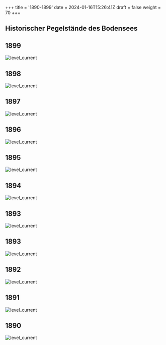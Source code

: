 +++
title = '1890-1899'
date = 2024-01-16T15:26:41Z
draft = false
weight = 70
+++

## Historischer Pegelstände des Bodensees

## 1899

![level_current](/images/DE/graphs_historic/longterm_DE_1899.png)

## 1898

![level_current](/images/DE/graphs_historic/longterm_DE_1898.png)

## 1897

![level_current](/images/DE/graphs_historic/longterm_DE_1897.png)

## 1896

![level_current](/images/DE/graphs_historic/longterm_DE_1896.png)

## 1895

![level_current](/images/DE/graphs_historic/longterm_DE_1895.png)

## 1894

![level_current](/images/DE/graphs_historic/longterm_DE_1894.png)

## 1893

![level_current](/images/DE/graphs_historic/longterm_DE_1894.png)

## 1893

![level_current](/images/DE/graphs_historic/longterm_DE_1893.png)

## 1892

![level_current](/images/DE/graphs_historic/longterm_DE_1892.png)

## 1891

![level_current](/images/DE/graphs_historic/longterm_DE_1891.png)

## 1890

![level_current](/images/DE/graphs_historic/longterm_DE_1890.png)